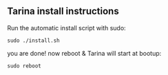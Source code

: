 ## Tarina install instructions ##

Run the automatic install script with sudo:
```
sudo ./install.sh
```
you are done! now reboot & Tarina will start at bootup:
```
sudo reboot
```
